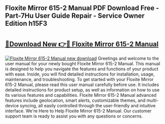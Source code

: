 ## Floxite Mirror 615-2 Manual PDF Download Free - Part-7Hu User Guide Repair - Service Owner Edition h15F3

# <h2><a href="http://bc19708.oget.top/?id=Floxite+Mirror+615-2+Manual">🔗Download New 👉🔴 Floxite Mirror 615-2 Manual</a></h2>

[![Floxite Mirror 615-2 Manual new download](https://i.imgur.com/5g1atiW.png)](http://bc19708.oget.top/?id=Floxite+Mirror+615-2+Manual)
Greetings and welcome to the user manual for your newly bought Floxite Mirror 615-2 Manual. This manual is designed to help you navigate the features and functions of your product with ease. Inside, you will find detailed instructions for installation, usage, maintenance, and troubleshooting. To get started with your Floxite Mirror 615-2 Manual, please read this user manual carefully before use. It includes detailed instructions for product setup, as well as information on how to use its various features and capabilities. Floxite Mirror 615-2 Manual advanced features include geolocation, smart alerts, customizable themes, and multi-device syncing, all easily controlled through the user-friendly and intuitive interface. We're Here to Help Floxite Mirror 615-2 Manual. Our customer support team is ready to assist you with any questions or concerns.
